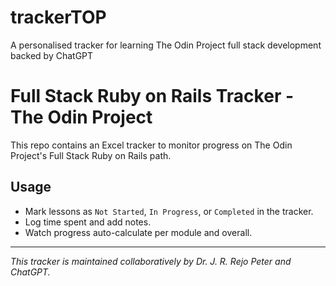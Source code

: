 # trackerTOP
A personalised tracker for learning The Odin Project full stack development backed by ChatGPT

# Full Stack Ruby on Rails Tracker - The Odin Project

This repo contains an Excel tracker to monitor progress on The Odin Project's Full Stack Ruby on Rails path.

## Usage

- Mark lessons as `Not Started`, `In Progress`, or `Completed` in the tracker.
- Log time spent and add notes.
- Watch progress auto-calculate per module and overall.

---

*This tracker is maintained collaboratively by Dr. J. R. Rejo Peter and ChatGPT.*